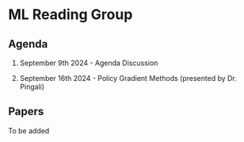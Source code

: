# ML Reading Group 

## Agenda

1) September 9th 2024 - Agenda Discussion
   
2) September 16th 2024 - Policy Gradient Methods (presented by Dr. Pingali)

## Papers

To be added

